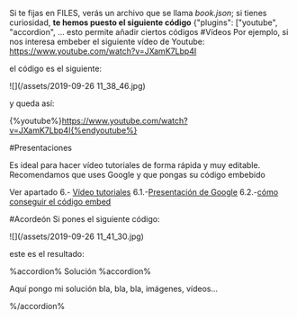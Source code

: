 Si te fijas en FILES, verás un archivo que se llama *book.json*; si tienes curiosidad, **te hemos puesto el siguiente código** \{"plugins": ["youtube", "accordion", ... esto permite añadir ciertos códigos
#Vídeos
Por ejemplo, si nos interesa embeber el siguiente vídeo de Youtube: https://www.youtube.com/watch?v=JXamK7Lbp4I

el código es el siguiente:

![](/assets/2019-09-26 11_38_46.jpg)

y queda así:

{%youtube%}https://www.youtube.com/watch?v=JXamK7Lbp4I{%endyoutube%}

#Presentaciones

Es ideal para hacer vídeo tutoriales de forma rápida y muy editable. Recomendamos que uses Google y que pongas su código embebido

Ver apartado 6.- [Vídeo tutoriales](/video_tutoriales.md) 6.1.-[Presentación de Google](/presentacin_de_google.md) 6.2.-[cómo conseguir el código embed](/como_conseguir_el_cdigo_embed_de_presentaciones_de_google.md)

#Acordeón
Si pones el siguiente código:

![](/assets/2019-09-26 11_41_30.jpg)

este es el resultado:

%accordion% Solución %accordion%

Aquí pongo mi solución
bla, bla, bla, imágenes, vídeos...

%/accordion%

